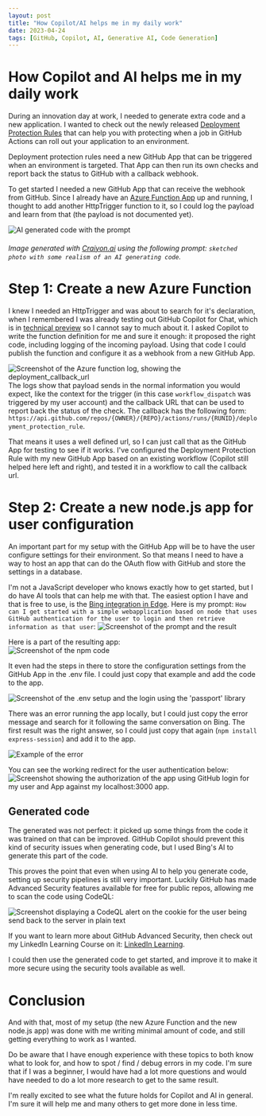 ```yaml
---
layout: post
title: "How Copilot/AI helps me in my daily work"
date: 2023-04-24
tags: [GitHub, Copilot, AI, Generative AI, Code Generation]
---
```


# How Copilot and AI helps me in my daily work
During an innovation day at work, I needed to generate extra code and a new application. I wanted to check out the newly released [Deployment Protection Rules](https://github.blog/2023-04-20-announcing-github-actions-deployment-protection-rules-now-in-public-beta/) that can help you with protecting when a job in GitHub Actions can roll out your application to an environment.

Deployment protection rules need a new GitHub App that can be triggered when an environment is targeted. That App can then run its own checks and report back the status to GitHub with a callback webhook. 

To get started I needed a new GitHub App that can receive the webhook from GitHub. Since I already have an [Azure Function App](https://learn.microsoft.com/en-us/azure/azure-functions/functions-overview?WT.mc_id=AZ-MVP-5003719) up and running, I thought to add another HttpTrigger function to it, so I could log the payload and learn from that (the payload is not documented yet).

![AI generated code with the prompt](/images/2023/20230421/craiyon_generating_code.png)  
###### Image generated with [Craiyon.ai](https://www.craiyon.com/) using the following prompt: `sketched photo with some realism of an AI generating code`.  



# Step 1: Create a new Azure Function
I knew I needed an HttpTrigger and was about to search for it's declaration, when I remembered I was already testing out GitHub Copilot for Chat, which is in [technical preview](https://github.com/features/preview/copilot-x) so I cannot say to much about it. I asked Copilot to write the function definition for me and sure it enough: it proposed the right code, including logging of the incoming payload. Using that code I could publish the function and configure it as a webhook from a new GitHub App.

![Screenshot of the Azure function log, showing the deployment_callback_url](/images/2023/20230421/20230424_FunctionLog.png) 
The logs show that payload sends in the normal information you would expect, like the context for the trigger (in this case `workflow_dispatch` was triggered by my user account) and the callback URL that can be used to report back the status of the check. The callback has the following form: `https://api.github.com/repos/{OWNER}/{REPO}/actions/runs/{RUNID}/deployment_protection_rule`.

That means it uses a well defined url, so I can just call that as the GitHub App for testing to see if it works. I've configured the Deployment Protection Rule with my new GitHub App based on an existing workflow (Copilot still helped here left and right), and tested it in a workflow to call the callback url.

# Step 2: Create a new node.js app for user configuration
An important part for my setup with the GitHub App will be to have the user configure settings for their environment. So that means I need to have a way to host an app that can do the OAuth flow with GitHub and store the settings in a database. 

I'm not a JavaScript developer who knows exactly how to get started, but I do have AI tools that can help me with that. The easiest option I have and that is free to use, is the [Bing integration in Edge](https://www.bing.com/new). Here is my prompt: `How can I get started with a simple webapplication based on node that uses GitHub authentication for the user to login and then retrieve information as that user`:
![Screenshot of the prompt and the result](/images/2023/20230421/20230421_01_prompt.jpg)  

Here is a part of the resulting app:  
![Screenshot of the npm code](/images/2023/20230421/20230421_04_app-definition.png)

It even had the steps in there to store the configuration settings from the GitHub App in the .env file. I could just copy that example and add the code to the app. 

![Screenshot of the .env setup and the login using the 'passport' library](/images/2023/20230421/20230421_02_prompt.png)  

There was an error running the app locally, but I could just copy the error message and search for it following the same conversation on Bing. The first result was the right answer, so I could just copy that again (`npm install express-session`) and add it to the app.

![Example of the error](/images/2023/20230421/20230421_03_error.png)  

You can see the working redirect for the user authentication below:
![Screenshot showing the authorization of the app using GitHub login for my user and App against my localhost:3000 app.](/images/2023/20230421/20230421_05_login.png)  

## Generated code
The generated was not perfect: it picked up some things from the code it was trained on that can be improved. GitHub Copilot should prevent this kind of security issues when generating code, but I used Bing's AI to generate this part of the code.

This proves the point that even when using AI to help you generate code, setting up security pipelines is still very important. Luckily GitHub has made Advanced Security features available for free for public repos, allowing me to scan the code using CodeQL:

![Screenshot displaying a CodeQL alert on the cookie for the user being send back to the server in plain text](/images/2023/20230421/20230424_CodeQL_results.png)  

If you want to learn more about GitHub Advanced Security, then check out my LinkedIn Learning Course on it: [LinkedIn Learning](/blog/2022/10/19/LinkedIn-Learning-GHAS).

I could then use the generated code to get started, and improve it to make it more secure using the security tools available as well. 

# Conclusion
And with that, most of my setup (the new Azure Function and the new node.js app) was done with me writing minimal amount of code, and still getting everything to work as I wanted. 

Do be aware that I have enough experience with these topics to both know what to look for, and how to spot / find / debug errors in my code. I'm sure that if I was a beginner, I would have had a lot more questions and would have needed to do a lot more research to get to the same result.

I'm really excited to see what the future holds for Copilot and AI in general. I'm sure it will help me and many others to get more done in less time.
